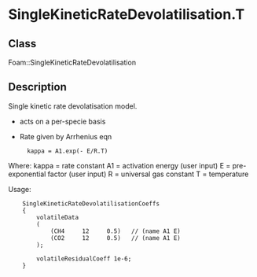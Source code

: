 # SingleKineticRateDevolatilisation.T 
## Class
Foam::SingleKineticRateDevolatilisation

## Description
Single kinetic rate devolatisation model.
- acts on a per-specie basis
- Rate given by Arrhenius eqn

        kappa = A1.exp(- E/R.T)

Where:
        kappa = rate constant
        A1    = activation energy (user input)
        E     = pre-exponential factor (user input)
        R     = universal gas constant
        T     = temperature

Usage:

        SingleKineticRateDevolatilisationCoeffs
        {
            volatileData
            (
                (CH4     12     0.5)   // (name A1 E)
                (CO2     12     0.5)   // (name A1 E)
            );

            volatileResidualCoeff 1e-6;
        }

